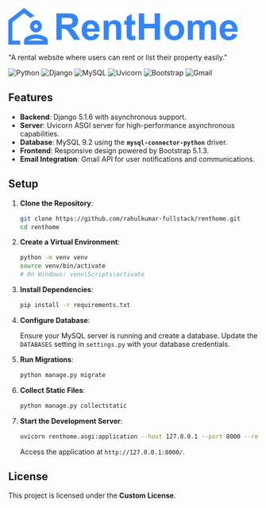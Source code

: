 ![logo](static/images/logo.png)

"A rental website where users can rent or list their property easily."

![Python](https://img.shields.io/badge/Python-3.13-blue)
![Django](https://img.shields.io/badge/Django-5.1.6-green)
![MySQL](https://img.shields.io/badge/MySQL-9.2-blue)
![Uvicorn](https://img.shields.io/badge/Uvicorn-0.34.0-yellow)
![Bootstrap](https://img.shields.io/badge/Bootstrap-5.3.3-purple)
![Gmail](https://img.shields.io/badge/Gmail-D14836?logo=gmail&logoColor=white)

## Features

- **Backend**: Django 5.1.6 with asynchronous support.
- **Server**: Uvicorn ASGI server for high-performance asynchronous capabilities.
- **Database**: MySQL 9.2 using the **`mysql-connector-python`** driver.
- **Frontend**: Responsive design powered by Bootstrap 5.1.3.
- **Email Integration**: Gmail API for user notifications and communications.

## Setup

1. **Clone the Repository**:

   ```bash
   git clone https://github.com/rahulkumar-fullstack/renthome.git
   cd renthome
   ```

2. **Create a Virtual Environment**:

   ```bash
   python -m venv venv
   source venv/bin/activate
   # On Windows: venv\Scripts\activate
   ```

3. **Install Dependencies**:

   ```bash
   pip install -r requirements.txt
   ```

4. **Configure Database**:

   Ensure your MySQL server is running and create a database. Update the `DATABASES` setting in `settings.py` with your database credentials.

5. **Run Migrations**:

   ```bash
   python manage.py migrate
   ```

6. **Collect Static Files**:

   ```bash
   python manage.py collectstatic
   ```

7. **Start the Development Server**:

   ```bash
   uvicorn renthome.asgi:application --host 127.0.0.1 --port 8000 --reload
   ```

   Access the application at `http://127.0.0.1:8000/`.

## License

This project is licensed under the **Custom License**.

